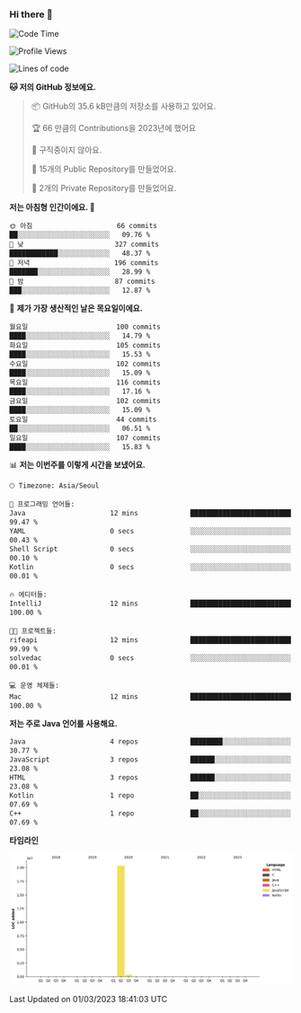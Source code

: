 ### Hi there 👋

<!--
**otm0937/otm0937** is a ✨ _special_ ✨ repository because its `README.md` (this file) appears on your GitHub profile.

Here are some ideas to get you started:

- 🔭 I’m currently working on ...
- 🌱 I’m currently learning ...
- 👯 I’m looking to collaborate on ...
- 🤔 I’m looking for help with ...
- 💬 Ask me about ...
- 📫 How to reach me: ...
- 😄 Pronouns: ...
- ⚡ Fun fact: ...
-->

  <!--START_SECTION:waka-->
![Code Time](http://img.shields.io/badge/Code%20Time-931%20hrs%2059%20mins-blue)

![Profile Views](http://img.shields.io/badge/Profile%20Views-0-blue)

![Lines of code](https://img.shields.io/badge/%EC%A0%80%EB%8A%94%20%EC%97%AC%ED%83%9C%EA%B9%8C%EC%A7%80%20-20.7%20million%20%EC%A4%84%EC%9D%98%20%EC%BD%94%EB%93%9C%EB%A5%BC%20%EC%9E%91%EC%84%B1%ED%96%88%EC%96%B4%EC%9A%94.-blue)

**🐱 저의 GitHub 정보에요.** 

> 📦 GitHub의 35.6 kB만큼의 저장소를 사용하고 있어요. 
 > 
> 🏆 66 만큼의 Contributions을 2023년에 했어요
 > 
> 🚫 구직중이지 않아요.
 > 
> 📜 15개의 Public Repository를 만들었어요. 
 > 
> 🔑 2개의 Private Repository를 만들었어요. 
 > 
**저는 아침형 인간이에요. 🐤** 

```text
🌞 아침                     66 commits          ██░░░░░░░░░░░░░░░░░░░░░░░   09.76 % 
🌆 낮　                     327 commits         ████████████░░░░░░░░░░░░░   48.37 % 
🌃 저녁                     196 commits         ███████░░░░░░░░░░░░░░░░░░   28.99 % 
🌙 밤　                     87 commits          ███░░░░░░░░░░░░░░░░░░░░░░   12.87 % 
```
📅 **제가 가장 생산적인 날은 목요일이에요.** 

```text
월요일                      100 commits         ████░░░░░░░░░░░░░░░░░░░░░   14.79 % 
화요일                      105 commits         ████░░░░░░░░░░░░░░░░░░░░░   15.53 % 
수요일                      102 commits         ████░░░░░░░░░░░░░░░░░░░░░   15.09 % 
목요일                      116 commits         ████░░░░░░░░░░░░░░░░░░░░░   17.16 % 
금요일                      102 commits         ████░░░░░░░░░░░░░░░░░░░░░   15.09 % 
토요일                      44 commits          ██░░░░░░░░░░░░░░░░░░░░░░░   06.51 % 
일요일                      107 commits         ████░░░░░░░░░░░░░░░░░░░░░   15.83 % 
```


📊 **저는 이번주를 이렇게 시간을 보냈어요.** 

```text
🕑︎ Timezone: Asia/Seoul

💬 프로그래밍 언어들: 
Java                     12 mins             █████████████████████████   99.47 % 
YAML                     0 secs              ░░░░░░░░░░░░░░░░░░░░░░░░░   00.43 % 
Shell Script             0 secs              ░░░░░░░░░░░░░░░░░░░░░░░░░   00.10 % 
Kotlin                   0 secs              ░░░░░░░░░░░░░░░░░░░░░░░░░   00.01 % 

🔥 에디터들: 
IntelliJ                 12 mins             █████████████████████████   100.00 % 

🐱‍💻 프로젝트들: 
rifeapi                  12 mins             █████████████████████████   99.99 % 
solvedac                 0 secs              ░░░░░░░░░░░░░░░░░░░░░░░░░   00.01 % 

💻 운영 체제들: 
Mac                      12 mins             █████████████████████████   100.00 % 
```

**저는 주로 Java 언어를 사용해요.** 

```text
Java                     4 repos             ████████░░░░░░░░░░░░░░░░░   30.77 % 
JavaScript               3 repos             ██████░░░░░░░░░░░░░░░░░░░   23.08 % 
HTML                     3 repos             ██████░░░░░░░░░░░░░░░░░░░   23.08 % 
Kotlin                   1 repo              ██░░░░░░░░░░░░░░░░░░░░░░░   07.69 % 
C++                      1 repo              ██░░░░░░░░░░░░░░░░░░░░░░░   07.69 % 
```



**타임라인**

![Lines of Code chart](https://raw.githubusercontent.com/otm0937/otm0937/main/assets/bar_graph.png)


 Last Updated on 01/03/2023 18:41:03 UTC
<!--END_SECTION:waka-->
